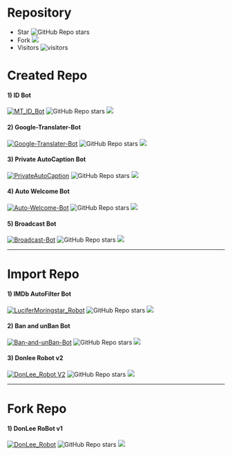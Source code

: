 # Repository

* Star ![GitHub Repo stars](https://img.shields.io/github/stars/PR0FESS0R-99/Repository?style=social)
* Fork <img src="https://img.shields.io/github/forks/PR0FESS0R-99/Repository?style=social"></img>
* Visitors ![visitors](https://visitor-badge.laobi.icu/badge?page_id=PR0FESS0R-99/Repository)

# Created Repo

#### 1) ID Bot
[![MT_ID_Bot](https://github-readme-stats.vercel.app/api/pin/?username=PR0FESS0R-99&repo=ID-Bot-V1)](https://github.com/PR0FESS0R-99/ID-Bot-V1)
![GitHub Repo stars](https://img.shields.io/github/stars/PR0FESS0R-99/ID-Bot?style=social)
<img src="https://img.shields.io/github/forks/PR0FESS0R-99/ID-Bot?style=social"></img>

#### 2) Google-Translater-Bot
[![Google-Translater-Bot](https://github-readme-stats.vercel.app/api/pin/?username=PR0FESS0R-99&repo=Google-Translator-Bot)](https://github.com/PR0FESS0R-99/Google-Translator-Bot)
![GitHub Repo stars](https://img.shields.io/github/stars/PR0FESS0R-99/Google-Translater-Bot?style=social)
<img src="https://img.shields.io/github/forks/PR0FESS0R-99/Google-Translater-Bot?style=social"></img>

#### 3) Private AutoCaption Bot
[![PrivateAutoCaption](https://github-readme-stats.vercel.app/api/pin/?username=PR0FESS0R-99&repo=PrivateAutoCaption)](https://github.com/PR0FESS0R-99/PrivateAutoCaption)
![GitHub Repo stars](https://img.shields.io/github/stars/PR0FESS0R-99/PrivateAutoCaption?style=social)
<img src="https://img.shields.io/github/forks/PR0FESS0R-99/PrivateAutoCaption?style=social"></img>

#### 4) Auto Welcome Bot
[![Auto-Welcome-Bot](https://github-readme-stats.vercel.app/api/pin/?username=PR0FESS0R-99&repo=Auto-Welcome-Bot)](https://github.com/PR0FESS0R-99/Auto-Welcome-Bot)
![GitHub Repo stars](https://img.shields.io/github/stars/PR0FESS0R-99/Auto-Welcome-Bot?style=social)
<img src="https://img.shields.io/github/forks/PR0FESS0R-99/Auto-Welcome-Bot?style=social"></img>

#### 5) Broadcast Bot
[![Broadcast-Bot](https://github-readme-stats.vercel.app/api/pin/?username=PR0FESS0R-99&repo=Broadcast-Bot)](https://github.com/PR0FESS0R-99/Broadcast-Bot)
![GitHub Repo stars](https://img.shields.io/github/stars/PR0FESS0R-99/Broadcast-Bot?style=social)
<img src="https://img.shields.io/github/forks/PR0FESS0R-99/Broadcast-Bot?style=social"></img>

-------

# Import Repo

#### 1) IMDb AutoFilter Bot
[![LuciferMoringstar_Robot](https://github-readme-stats.vercel.app/api/pin/?username=PR0FESS0R-99&repo=LuciferMoringstar_Robot)](https://github.com/PR0FESS0R-99/LuciferMoringstar_Robot)
![GitHub Repo stars](https://img.shields.io/github/stars/PR0FESS0R-99/LuciferMoringstar_Robot?style=social)
<img src="https://img.shields.io/github/forks/PR0FESS0R-99/LuciferMoringstar_Robot?style=social"></img>

#### 2) Ban and unBan Bot
[![Ban-and-unBan-Bot](https://github-readme-stats.vercel.app/api/pin/?username=PR0FESS0R-99&repo=Ban-and-unBan-Bot)](https://github.com/PR0FESS0R-99/Ban-and-unBan-Bot)
![GitHub Repo stars](https://img.shields.io/github/stars/PR0FESS0R-99/Ban-and-unBan-Bot?style=social)
<img src="https://img.shields.io/github/forks/PR0FESS0R-99/Ban-and-unBan-Bot?style=social"></img>

#### 3) Donlee Robot v2
[![DonLee_Robot V2](https://github-readme-stats.vercel.app/api/pin/?username=PR0FESS0R-99&repo=DonLee-Robot-V2)](https://github.com/PR0FESS0R-99/DonLee-Robot-V2)
![GitHub Repo stars](https://img.shields.io/github/stars/PR0FESS0R-99/DonLee-Robot-V2?style=social)
<img src="https://img.shields.io/github/forks/PR0FESS0R-99/DonLee-Robot-V2?style=social"></img>

-------

# Fork Repo
#### 1) DonLee RoBot v1
[![DonLee_Robot](https://github-readme-stats.vercel.app/api/pin/?username=PR0FESS0R-99&repo=DonLee-Robot-V1)](https://github.com/PR0FESS0R-99/DonLee-Robot-V1)
![GitHub Repo stars](https://img.shields.io/github/stars/PR0FESS0R-99/DonLee-Robot-V1?style=social)
<img src="https://img.shields.io/github/forks/PR0FESS0R-99/DonLee-Robot-V1?style=social"></img>
